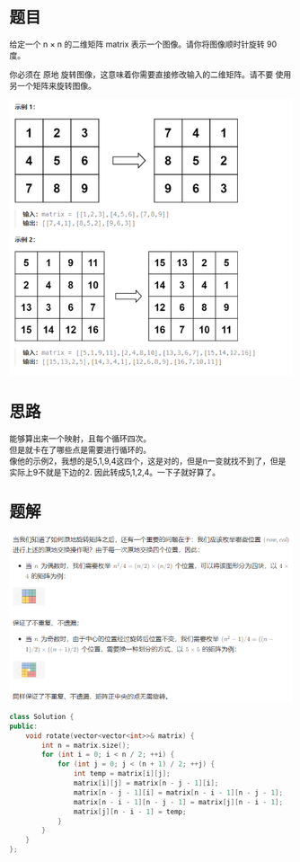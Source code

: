 # 题目
给定一个 n × n 的二维矩阵 matrix 表示一个图像。请你将图像顺时针旋转 90 度。

你必须在 原地 旋转图像，这意味着你需要直接修改输入的二维矩阵。请不要 使用另一个矩阵来旋转图像。  

![Alt text](../picture/48.png)


# 思路
能够算出来一个映射，且每个循环四次。   
但是就卡在了哪些点是需要进行循环的。   
像他的示例2，我想的是5,1,9,4这四个，这是对的，但是n一变就找不到了，但是实际上9不就是下边的2.
因此转成5,1,2,4。一下子就好算了。


# 题解   

![Alt text](../picture/48_2.png)
```c++
class Solution {
public:
    void rotate(vector<vector<int>>& matrix) {
        int n = matrix.size();
        for (int i = 0; i < n / 2; ++i) {
            for (int j = 0; j < (n + 1) / 2; ++j) {
                int temp = matrix[i][j];
                matrix[i][j] = matrix[n - j - 1][i];
                matrix[n - j - 1][i] = matrix[n - i - 1][n - j - 1];
                matrix[n - i - 1][n - j - 1] = matrix[j][n - i - 1];
                matrix[j][n - i - 1] = temp;
            }
        }
    }
};
```